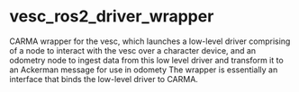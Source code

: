 # vesc_ros2_driver_wrapper

CARMA wrapper for the vesc, which launches a low-level driver comprising of a node to interact with the vesc over a character device, and an odometry node to ingest data from this low level driver and transform it to an Ackerman message for use in odomety The wrapper is essentially an interface that binds the low-level driver to CARMA. 